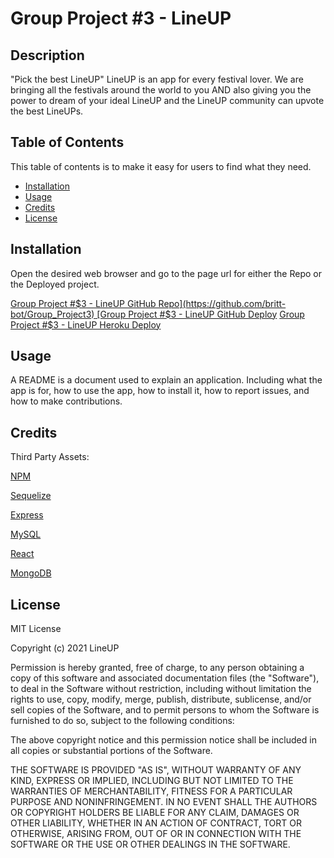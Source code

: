 # Group Project #3 - LineUP

## Description 

"Pick the best LineUP"
LineUP is an app for every festival lover. We are bringing all the festivals around the world to you AND also giving you the power to dream of your ideal LineUP and the LineUP community can upvote the best LineUPs. 


## Table of Contents 

This table of contents is to make it easy for users to find what they need.

* [Installation](#installation)
* [Usage](#usage)
* [Credits](#credits)
* [License](#license)


## Installation

Open the desired web browser and go to the page url for either the Repo or the Deployed project.

[Group Project #$3 - LineUP GitHub Repo](https://github.com/britt-bot/Group_Project3)
[Group Project #$3 - LineUP GitHub Deploy]()
[Group Project #$3 - LineUP Heroku Deploy]()



## Usage 

A README is a document used to explain an application. Including what the app is for, how to use the app, how to install it, how to report issues, and how to make contributions.


## Credits

Third Party Assets:

[NPM](https://www.npmjs.com/)

[Sequelize](https://sequelize.org/)

[Express](https://expressjs.com/)

[MySQL](https://www.mysql.com/)

[React](https://reactjs.org/)

[MongoDB](https://www.mongodb.com/)


## License

MIT License

Copyright (c) 2021 LineUP

Permission is hereby granted, free of charge, to any person obtaining a copy
of this software and associated documentation files (the "Software"), to deal
in the Software without restriction, including without limitation the rights
to use, copy, modify, merge, publish, distribute, sublicense, and/or sell
copies of the Software, and to permit persons to whom the Software is
furnished to do so, subject to the following conditions:

The above copyright notice and this permission notice shall be included in all
copies or substantial portions of the Software.

THE SOFTWARE IS PROVIDED "AS IS", WITHOUT WARRANTY OF ANY KIND, EXPRESS OR
IMPLIED, INCLUDING BUT NOT LIMITED TO THE WARRANTIES OF MERCHANTABILITY,
FITNESS FOR A PARTICULAR PURPOSE AND NONINFRINGEMENT. IN NO EVENT SHALL THE
AUTHORS OR COPYRIGHT HOLDERS BE LIABLE FOR ANY CLAIM, DAMAGES OR OTHER
LIABILITY, WHETHER IN AN ACTION OF CONTRACT, TORT OR OTHERWISE, ARISING FROM,
OUT OF OR IN CONNECTION WITH THE SOFTWARE OR THE USE OR OTHER DEALINGS IN THE
SOFTWARE.

